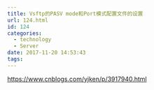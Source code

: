 ```yaml
---
title: Vsftp的PASV mode和Port模式配置文件的设置
url: 124.html
id: 124
categories:
  - technology
  - Server
date: 2017-11-20 14:53:43
tags:
---
```


https://www.cnblogs.com/yjken/p/3917940.html